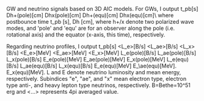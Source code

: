 GW and neutrino signals based on 3D AIC models.
For GWs, I output
t_pb[s]     Dh+(pole)[cm]     Dhx(pole)[cm]      Dh+(equ)[cm]      Dhx(equ)[cm]\\
where postbounce time t_pb [s], Dh [cm], where h+/x denote two polarized wave modes,
and 'pole' and 'equ' are for an observer along the pole (i.e. rotational axis) and the equator (x-axis, this time), respectively.

Regarding neutrino profiles, I output
t_pb[s]        <L_e>[B/s]       <L_ae>[B/s]        <L_x>[B/s]        <E_e>[MeV]       <E_ae>[MeV]        <E_x>[MeV]    L_e(pole)[B/s]   L_ae(pole\)[B/s]    L_x(pole)[B/s]    E_e(pole)[MeV]   E_ae(pole)[MeV]    E_x(pole)[MeV]     L_e(equ)[B/s]    L_ae(equ)[B/s]     L_x(equ)[B/s]     E_e(equ)[MeV]    E_\ae(equ)[MeV].    E_x(equ)[MeV].
L and E denote neutrino luminosity and mean energy, respectively.
Subindices "e", "ae", and "x" mean electron type, electron type anti-, and heavy lepton type neutrinos, respectively.
B=Bethe=10^51 erg and <...> represents 4pi averaged value.
